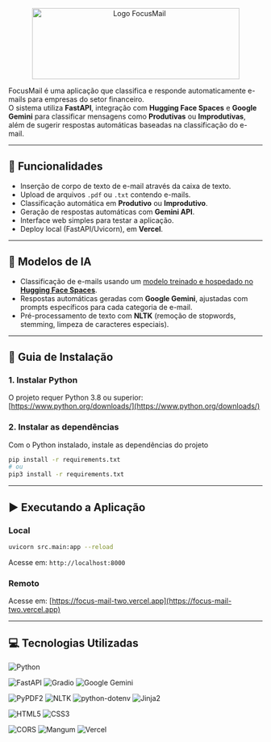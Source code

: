 <p align="center">
  <a href="https://focus-mail-two.vercel.app"><img width="411" height="141" alt="Logo FocusMail" src="https://github.com/user-attachments/assets/881c1ffc-9ff4-4028-a4a1-ce222b7d0414" /></a>
</p>

FocusMail é uma aplicação que classifica e responde automaticamente e-mails para empresas do setor financeiro.  
O sistema utiliza **FastAPI**, integração com **Hugging Face Spaces** e **Google Gemini** para classificar mensagens como **Produtivas** ou **Improdutivas**, além de sugerir respostas automáticas baseadas na classificação do e-mail.

---

## 🚀 Funcionalidades
- Inserção de corpo de texto de e-mail através da caixa de texto.
- Upload de arquivos `.pdf` ou `.txt` contendo e-mails.
- Classificação automática em **Produtivo** ou **Improdutivo**.
- Geração de respostas automáticas com **Gemini API**.
- Interface web simples para testar a aplicação.
- Deploy local (FastAPI/Uvicorn), em **Vercel**.

---

## 🤖 Modelos de IA

- Classificação de e-mails usando um [modelo treinado e hospedado no **Hugging Face Spaces**](https://huggingface.co/spaces/lucsaa/FocusMail).
- Respostas automáticas geradas com **Google Gemini**, ajustadas com prompts específicos para cada categoria de e-mail.
- Pré-processamento de texto com **NLTK** (remoção de stopwords, stemming, limpeza de caracteres especiais).

---

## 🔧 Guia de Instalação

### 1. Instalar Python

O projeto requer Python 3.8 ou superior: [https://www.python.org/downloads/](https://www.python.org/downloads/)

### 2. Instalar as dependências

Com o Python instalado, instale as dependências do projeto

```bash
pip install -r requirements.txt
# ou
pip3 install -r requirements.txt
```

---

## ▶️ Executando a Aplicação

### Local

```bash
uvicorn src.main:app --reload
```

Acesse em: ```http://localhost:8000```

### Remoto

Acesse em: [https://focus-mail-two.vercel.app](https://focus-mail-two.vercel.app)

---

## 💻 Tecnologias Utilizadas

<!-- Linguagem -->
![Python](https://img.shields.io/badge/Python-3776AB?style=for-the-badge&logo=python&logoColor=white)

<!-- Frameworks e APIs -->
![FastAPI](https://img.shields.io/badge/FastAPI-005571?style=for-the-badge&logo=fastapi)
![Gradio](https://img.shields.io/badge/Gradio-FF6C37?style=for-the-badge&logo=gradio&logoColor=white)
![Google Gemini](https://img.shields.io/badge/Google%20Gemini-4285F4?style=for-the-badge&logo=google&logoColor=white)

<!-- Bibliotecas Python -->
![PyPDF2](https://img.shields.io/badge/PyPDF2-4B8BBE?style=for-the-badge&logo=python&logoColor=white)
![NLTK](https://img.shields.io/badge/NLTK-FF6F61?style=for-the-badge&logo=python&logoColor=white)
![python-dotenv](https://img.shields.io/badge/dotenv-2D6A4F?style=for-the-badge&logo=python&logoColor=white)
![Jinja2](https://img.shields.io/badge/Jinja2-B41717?style=for-the-badge&logo=jinja&logoColor=white)

<!-- Frontend -->
![HTML5](https://img.shields.io/badge/HTML5-E34F26?style=for-the-badge&logo=html5&logoColor=white)
![CSS3](https://img.shields.io/badge/CSS3-1572B6?style=for-the-badge&logo=css3&logoColor=white)

<!-- Middleware e Deploy -->
![CORS](https://img.shields.io/badge/CORS-4B0082?style=for-the-badge)
![Mangum](https://img.shields.io/badge/Mangum-2C3E50?style=for-the-badge)
![Vercel](https://img.shields.io/badge/Vercel-000000?style=for-the-badge&logo=vercel&logoColor=white)
